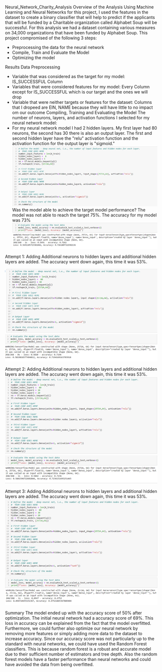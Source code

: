 
Neural_Network_Charity_Analysis
Overview of the Analysis
Using Machine Learning and Neural Networks for this project, I used the features in the dataset to create a binary classifier that will help to predict if the applicants that will be funded by a Charitable organization called Alphabet Soup will be successful. For this analysis we had a dataset containing various measures on 34,000 organizations that have been funded by Alphabet Soup. This project compromised of the following 3 steps:
* Preprocessing the data for the neural network
* Compile, Train and Evaluate the Model
* Optimizing the model


Results
Data Preprocessing
* Variable that was considered as the target for my model: IS_SUCCESSFUL Column
* Variables that were considered features for my model: Every Column except for IS_SUCCESSFUL which is our target and the ones we will drop
* Variable that were neither targets or features for the dataset: Columns that I dropeed are EIN, NAME because they will have little to no impact om our outcome
Compiling, Training and Evaluating the Model
The number of neurons, layers, and activation functions I selected for my neural network model:
* For my neural network model I had 2 hidden layers. My first layer had 80 neurons, the second has 30 there is also an output layer. The first and second hidden layer have the "relu" activation function and the activation function for the output layer is "sigmoid."
![1](/Images/1.PNG)
Was the model able to achieve the target model performance?
The model was not able to reach the target 75%. The accuracy for my model was 73%
![a](/Images/a.PNG)

Attempt 1: Adding Additional neurons to hidden layers and additional hidden layers are added. The accuracy went down again, this time it was 53%.

![2](/Images/2.PNG)
![b](/Images/b.PNG)

Attempt 2: Adding Additional neurons to hidden layers and additional hidden layers are added. The accuracy went down again, this time it was 53%.
![3](/Images/3.PNG)
![c](/Images/c.PNG)

Attempt 3: Adding Additional neurons to hidden layers and additional hidden layers are added. The accuracy went down again, this time it was 53%.
![4](/Images/4.PNG)
![d](/Images/d.PNG)


Summary
The model ended up with the accuracy score of 50% after optimization. The initial neural network had a accuracy score of 69%. This loss in accuracy can be explained from the fact that the model overfitted. Furthermore, we could further also optimize our neural network by removing more features or simply adding more data to the dataset to increase accuracy. Since our accuracy score was not particularly up to the standard with neural networks, we could have used the Random Forest classifiers. This is because random forest is a robust and accurate model due to their sufficient number of estimators and tree depth. Also the random forest models have a faster performance than neural networks and could have avoided the data from being overfitted.




